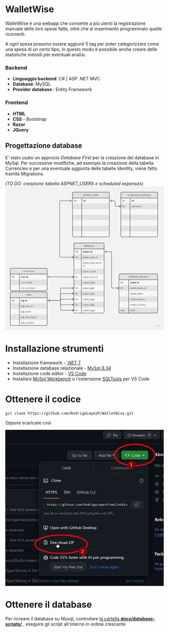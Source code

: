 # WalletWise
WalletWise è una webapp che consente a più utenti la registrazione manuale delle loro spese fatte, oltre che al inserimento programmato quelle
ricorrenti.

A ogni spesa possono essere aggiunti 5 tag per poter categorizzare come una spesa di un certo tipo, in questo modo è possibile anche creare delle statistiche mensili per eventuali analisi.

### Backend

- **Linguaggio backend**: C# | ASP .NET MVC
- **Database**: MySQL
- **Provider database** : Entity Framework

### Frontend

- **HTML**
- **CSS** - Bootstrap
- **Razor**
- **JQuery**

## Progettazione database
E' stato usato un approcio _Database First_ per la creazione del database in MySql. Per successive modifiche, ad esempio la creazione della tabella Currencies e per una eventuale aggiunta delle tabelle Identity, viene fatto tramite Migrations. 

*(TO DO: creazione tabella ASPNET_USERS e scheduled expenses)*
![Database schema](docs/xReadMe/WalletWise-DB.jpg)

# Installazione strumenti
 - Installazione framework - [.NET 7](https://dotnet.microsoft.com/en-us/download/dotnet/7.0)
 - Installazione database relazionale - [MySql 8.34](https://downloads.mysql.com/archives/community)
 - Installazione code editor - [VS Code](https://code.visualstudio.com/Download)
 - Installare [MySql Workbench](https://www.mysql.com/downloads/) o l'estensione [SQLTools](https://marketplace.visualstudio.com/items?itemName=mtxr.sqltools) per VS Code

# Ottenere il codice

```bash
git clone https://github.com/RodrigoLopezP/WalletWise.git
```
Oppure scaricare così

![Img download codice da github](docs/xReadMe/download-code.jpg)

# Ottenere il database

Per ricreare il database su Mysql, controllare [la cartella **docs/database-scripts/**](docs\database-scripts) , eseguire gli script all'interno in ordine crescente
